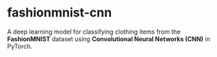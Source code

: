 # fashionmnist-cnn
A deep learning model for classifying clothing items from the **FashionMNIST** dataset using **Convolutional Neural Networks (CNN)** in PyTorch.
